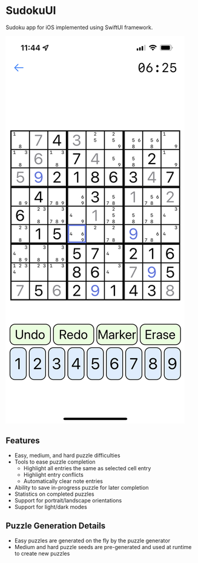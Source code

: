 # SudokuUI
Sudoku app for iOS implemented using SwiftUI framework.

![SudokuUI-Gameplay-1](resources/SudokuUI-Gameplay-1.PNG)

## Features
+ Easy, medium, and hard puzzle difficulties
+ Tools to ease puzzle completion
  - Highlight all entries the same as selected cell entry
  - Highlight entry conflicts
  - Automatically clear note entries
+ Ability to save in-progress puzzle for later completion
+ Statistics on completed puzzles
+ Support for portrait/landscape orientations
+ Support for light/dark modes

## Puzzle Generation Details
+ Easy puzzles are generated on the fly by the puzzle generator
+ Medium and hard puzzle seeds are pre-generated and used at runtime to create new puzzles
